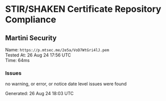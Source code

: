# STIR/SHAKEN Certificate Repository Compliance

## Martini Security

Name: `https://p.mtsec.me/2e5a/VoD7WtGri4lJ.pem`\
Tested At: 26 Aug 24 17:56 UTC\
Time: 64ms

### Issues

no warning, or error, or notice date level issues were found

Generated: 26 Aug 24 18:03 UTC
